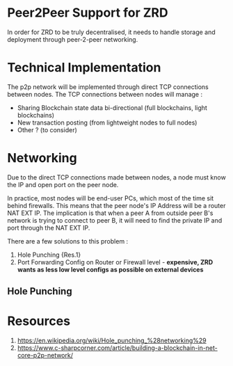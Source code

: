 # Peer2Peer Support for ZRD
In order for ZRD to be truly decentralised, it needs to handle storage and deployment through peer-2-peer networking.

# Technical Implementation
The p2p network will be implemented through direct TCP connections between nodes.
The TCP connections between nodes will manage :
- Sharing Blockchain state data bi-directional (full blockchains, light blockchains)
- New transaction posting (from lightweight nodes to full nodes)
- Other ? (to consider)

# Networking
Due to the direct TCP connections made between nodes, a node must know the IP and open port on the peer node.

In practice, most nodes will be end-user PCs, which most of the time sit behind firewalls. This means that the peer node's IP Address will be a router NAT EXT IP.
The implication is that when a peer A from outside peer B's network is trying to connect to peer B, it will need to find the private IP and port through the NAT EXT IP.

There are a few solutions to this problem :
1. Hole Punching {Res.1}
2. Port Forwarding Config on Router or Firewall level - **expensive, ZRD wants as less low level configs as possible on external devices**

## Hole Punching

# Resources
1. https://en.wikipedia.org/wiki/Hole_punching_%28networking%29
2. https://www.c-sharpcorner.com/article/building-a-blockchain-in-net-core-p2p-network/